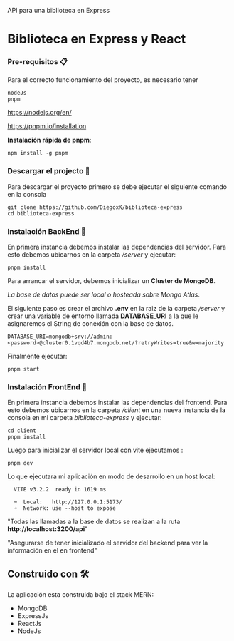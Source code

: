 API para una biblioteca en Express

# Biblioteca en Express y React

### **Pre-requisitos** 📋

Para el correcto funcionamiento del proyecto, es necesario tener

```
nodeJs
pnpm
```

https://nodejs.org/en/

https://pnpm.io/installation

**Instalación rápida de pnpm**:

```
npm install -g pnpm
```

### **Descargar el projecto** 🔧

Para descargar el proyecto primero se debe ejecutar el siguiente comando en la consola

```
git clone https://github.com/DiegoxK/biblioteca-express
cd biblioteca-express
```

### **Instalación BackEnd** 🔧

En primera instancia debemos instalar las dependencias del servidor. Para esto debemos ubicarnos en la carpeta _/server_ y ejecutar:

```
pnpm install
```

Para arrancar el servidor, debemos inicializar un **Cluster de MongoDB**.

_La base de datos puede ser local o hosteada sobre Mongo Atlas_.

El siguiente paso es crear el archivo **.env** en la raiz de la carpeta _/server_ y crear una variable de entorno llamada **DATABASE_URI** a la que le asignaremos el String de conexión con la base de datos.

```
DATABASE_URI=mongodb+srv://admin:<password>@cluster0.1vqd4b7.mongodb.net/?retryWrites=true&w=majority

```

Finalmente ejecutar:

```
pnpm start
```

### Instalación FrontEnd 🔧

En primera instancia debemos instalar las dependencias del frontend. Para esto debemos ubicarnos en la carpeta _/client_ en una nueva instancia de la consola en mi carpeta _biblioteca-express_ y ejecutar:

```
cd client
pnpm install
```

Luego para inicializar el servidor local con vite ejecutamos :

```
pnpm dev
```

Lo que ejecutara mi aplicación en modo de desarrollo en un host local:

```
  VITE v3.2.2  ready in 1619 ms

  ➜  Local:   http://127.0.0.1:5173/
  ➜  Network: use --host to expose
```

"Todas las llamadas a la base de datos se realizan a la ruta **http://localhost:3200/api**"

"Asegurarse de tener inicializado el servidor del backend para ver la información en el en frontend"

## Construido con 🛠️

La aplicación esta construida bajo el stack MERN:

- MongoDB
- ExpressJs
- ReactJs
- NodeJs
